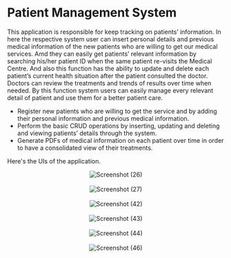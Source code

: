 # Patient Management System

This application is responsible for keep tracking on patients’ information. In here the respective system user can insert personal details and previous medical information of the new patients who are willing to get our medical services. Amd they can easily get patients’ relevant information by searching his/her patient ID when the same patient re-visits the Medical Centre.
And also this function has the ability to update and delete each patient’s current health situation after the patient consulted the doctor. Doctors can review the treatments and trends of results over time when needed. By this function system users can easily manage every relevant detail of patient and use them for a better patient care.

* Register new patients who are willing to get the service and by adding their personal information and previous medical information.
* Perform the basic CRUD operations by inserting, updating and deleting and viewing patients’ details through the system.
* Generate PDFs of medical information on each patient over time in order to have a consolidated view of their treatments.

Here's the UIs of the application.
<br/>

<div align=center>

  ![Screenshot (26)](https://user-images.githubusercontent.com/66903669/192133877-1893bd03-eede-4ab5-9118-2ec95ded43eb.png)<br/><br/>
  ![Screenshot (27)](https://user-images.githubusercontent.com/66903669/192133883-fbe5b4f0-53cc-4419-89a2-b15dd0efc207.png)<br/><br/>
  ![Screenshot (42)](https://user-images.githubusercontent.com/66903669/192133898-ff3d8446-f964-4913-a156-b5a515511d0a.png)<br/><br/>
  ![Screenshot (43)](https://user-images.githubusercontent.com/66903669/192133900-68c9c1b5-b1f4-44e5-bab5-6171a753405c.png)<br/><br/>
  ![Screenshot (44)](https://user-images.githubusercontent.com/66903669/192133901-83052cc7-1b41-4ff0-accf-deeb5f37ed07.png)<br/><br/>
  ![Screenshot (46)](https://user-images.githubusercontent.com/66903669/192133902-fd0a3736-eff0-4bc5-ab45-ac9fef432ed3.png)
  
</div>
